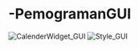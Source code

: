 # -PemogramanGUI
![CalenderWidget_GUI](https://user-images.githubusercontent.com/72422012/114349315-efc28d00-9b91-11eb-9a28-be856347f278.png)
![Style_GUI](https://user-images.githubusercontent.com/72422012/114349317-f0f3ba00-9b91-11eb-8d46-a0b01ff73eb9.png)
